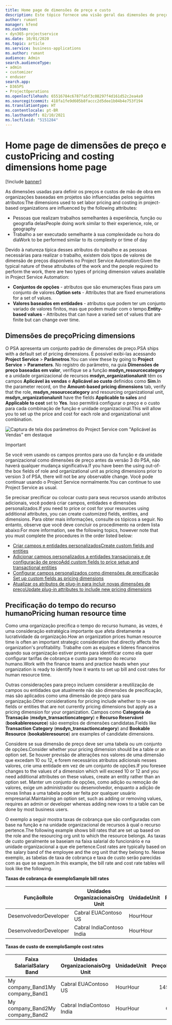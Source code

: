 ```yaml
---
title: Home page de dimensões de preço e custo
description: Este tópico fornece uma visão geral das dimensões de preço.
author: rumant
manager: kfend
ms.custom:
- dyn365-projectservice
ms.date: 10/01/2020
ms.topic: article
ms.service: business-applications
ms.author: rumant
audience: Admin
search.audienceType:
- admin
- customizer
- enduser
search.app:
- D365PS
- ProjectOperations
ms.openlocfilehash: 65516784c6787fa5f3c08297f4d161d52c2ea4a9
ms.sourcegitcommit: 418fa1fe9d605b8faccc2d5dee1b04b4e753f194
ms.translationtype: HT
ms.contentlocale: pt-BR
ms.lasthandoff: 02/10/2021
ms.locfileid: "5151284"
---
```

# <a name="pricing-and-costing-dimensions-home-page"></a><span data-ttu-id="bf349-103">Home page de dimensões de preço e custo</span><span class="sxs-lookup"><span data-stu-id="bf349-103">Pricing and costing dimensions home page</span></span>

[!include [banner](../includes/psa-now-project-operations.md)]

<span data-ttu-id="bf349-104">As dimensões usadas para definir os preços e custos de mão de obra em organizações baseadas em projetos são influenciadas pelos seguintes atributos:</span><span class="sxs-lookup"><span data-stu-id="bf349-104">The dimensions used to set labor pricing and costing in project-based organizations are influenced by the following attributes:</span></span>

- <span data-ttu-id="bf349-105">Pessoas que realizam trabalhos semelhantes à experiência, função ou geografia delas</span><span class="sxs-lookup"><span data-stu-id="bf349-105">People doing work similar to their experience, role, or geography</span></span>
- <span data-ttu-id="bf349-106">Trabalho a ser executado semelhante à sua complexidade ou hora do dia</span><span class="sxs-lookup"><span data-stu-id="bf349-106">Work to be performed similar to its complexity or time of day</span></span>

<span data-ttu-id="bf349-107">Devido à natureza típica desses atributos do trabalho e as pessoas necessárias para realizar o trabalho, existem dois tipos de valores de dimensão de preços disponíveis no Project Service Automation:</span><span class="sxs-lookup"><span data-stu-id="bf349-107">Given the typical nature of these attrubutes of the work and the people required to perform the work, there are two types of pricing dimension values available in Project Service Automation:</span></span> 

- <span data-ttu-id="bf349-108">**Conjuntos de opções** - atributos que são enumerações fixas para um conjunto de valores.</span><span class="sxs-lookup"><span data-stu-id="bf349-108">**Option sets** - Attributes that are fixed enumerations for a set of values.</span></span>
- <span data-ttu-id="bf349-109">**Valores baseados em entidades** - atributos que podem ter um conjunto variado de valores finitos, mas que podem mudar com o tempo.</span><span class="sxs-lookup"><span data-stu-id="bf349-109">**Entity-based values** - Attributes that can have a varied set of values that are finite but can change over time.</span></span>

## <a name="pricing-dimensions"></a><span data-ttu-id="bf349-110">Dimensões de preço</span><span class="sxs-lookup"><span data-stu-id="bf349-110">Pricing dimensions</span></span>

<span data-ttu-id="bf349-111">O PSA apresenta um conjunto padrão de dimensões de preço.</span><span class="sxs-lookup"><span data-stu-id="bf349-111">PSA ships with a default set of pricing dimensions.</span></span> <span data-ttu-id="bf349-112">É possível exibi-las acessando **Project Service** > **Parâmetros**.</span><span class="sxs-lookup"><span data-stu-id="bf349-112">You can view these by going to **Project Service** > **Parameters**.</span></span> <span data-ttu-id="bf349-113">No registro do parâmetro, na guia **Dimensões de preço baseadas em valor**, verifique se a função **msdyn_resourcecategory** e a unidade organizacional de recursos **msdyn_organizationalunit** têm os campos **Aplicável às vendas** e **Aplicável ao custo** definidos como **Sim**.</span><span class="sxs-lookup"><span data-stu-id="bf349-113">In the parameter record, on the **Amount-based pricing dimensions** tab, verify that the role, **msdyn_resourcecategory** and resourcing organizational unit, **msdyn_organizationalunit** have the fields **Applicable to sales** and **Applicable to cost** set to **Yes**.</span></span> <span data-ttu-id="bf349-114">Isso permitirá configurar o preço e o custo para cada combinação de função e unidade organizacional.</span><span class="sxs-lookup"><span data-stu-id="bf349-114">This will allow you to set up the price and cost for each role and organizational unit combination.</span></span>

![Captura de tela dos parâmetros do Project Service com "Aplicável às Vendas" em destaque](media/PS-OOB-parameters.png)

> [!IMPORTANT]
> <span data-ttu-id="bf349-116">Se você vem usando os campos prontos para uso da função e da unidade organizacional como dimensões de preço antes da versão 3 do PSA, não haverá qualquer mudança significativa.</span><span class="sxs-lookup"><span data-stu-id="bf349-116">If you have been the using out-of-the box fields of role and organizational unit as pricing dimensions prior to version 3 of PSA, there will not be any observable change.</span></span> <span data-ttu-id="bf349-117">Você pode continuar usando o Project Service normalmente.</span><span class="sxs-lookup"><span data-stu-id="bf349-117">You can continue to use Project Service as usual.</span></span> 

<span data-ttu-id="bf349-118">Se precisar precificar ou colocar custo para seus recursos usando atributos adicionais, você poderá criar campos, entidades e dimensões personalizados.</span><span class="sxs-lookup"><span data-stu-id="bf349-118">If you need to price or cost for your resources using additional attributes, you can create customized fields, entities, and dimensions.</span></span> <span data-ttu-id="bf349-119">Para obter mais informações, consulte os tópicos a seguir. No entanto, observe que você deve concluir os procedimento na ordem lista abaixo:</span><span class="sxs-lookup"><span data-stu-id="bf349-119">For more information, see the following topics, however note that you must complete the procedures in the order listed below:</span></span>

- [<span data-ttu-id="bf349-120">Criar campos e entidades personalizados</span><span class="sxs-lookup"><span data-stu-id="bf349-120">Create custom fields and entities</span></span>](create-custom-fields-entities.md)
- [<span data-ttu-id="bf349-121">Adicionar campos personalizados a entidades transacionais e de configuração de preço</span><span class="sxs-lookup"><span data-stu-id="bf349-121">Add custom fields to price setup and transactional entities</span></span>](field-references.md)
- [<span data-ttu-id="bf349-122">Configurar campos personalizados como dimensões de precificação </span><span class="sxs-lookup"><span data-stu-id="bf349-122">Set up custom fields as pricing dimensions</span></span>](set-up-pricing-dimensions.md)
- [<span data-ttu-id="bf349-123">Atualizar os atributos de plug-in para incluir novas dimensões de preço</span><span class="sxs-lookup"><span data-stu-id="bf349-123">Update plug-in attributes to include new pricing dimensions</span></span>](update-plug-in-attributes.md)

## <a name="pricing-human-resource-time"></a><span data-ttu-id="bf349-124">Precificação do tempo do recurso humano</span><span class="sxs-lookup"><span data-stu-id="bf349-124">Pricing human resource time</span></span>
<span data-ttu-id="bf349-125">Como uma organização precifica o tempo do recurso humano, às vezes, é uma consideração estratégica importante que afeta diretamente a lucratividade da organização.</span><span class="sxs-lookup"><span data-stu-id="bf349-125">How an organization prices human resource time is often an important strategic consideration that directly affects the organization's profitability.</span></span> <span data-ttu-id="bf349-126">Trabalhe com as equipes e líderes financeiros quando sua organização estiver pronta para identificar como ela quer configurar tarifas de cobrança e custo para tempo do recurso humano.</span><span class="sxs-lookup"><span data-stu-id="bf349-126">Work with the finance teams and practice heads when your organization is ready to identify how it wants to set up bill and cost rates for human resource time.</span></span>

<span data-ttu-id="bf349-127">Outras considerações para preço incluem considerar a reutilização de campos ou entidades que atualmente não são dimensões de precificação, mas são aplicados como uma dimensão de preço para sua organização.</span><span class="sxs-lookup"><span data-stu-id="bf349-127">Other considerations for pricing include whether to re-use fields or entities that are not currently pricing dimensions but apply as a pricing dimension for your organization.</span></span> <span data-ttu-id="bf349-128">Campos como **Categoria de Transação** (**msdyn_transactioncategory**) e **Recurso Reservável** (**bookableresource**) são exemplos de dimensões candidatas.</span><span class="sxs-lookup"><span data-stu-id="bf349-128">Fields like **Transaction Category** (**msdyn_transactioncategory**) and **Bookable Resource** (**bookableresource**) are examples of candidate dimensions.</span></span> 

<span data-ttu-id="bf349-129">Considere se sua dimensão de preço deve ser uma tabela ou um conjunto de opções.</span><span class="sxs-lookup"><span data-stu-id="bf349-129">Consider whether your pricing dimension should be a table or an option set.</span></span> <span data-ttu-id="bf349-130">Se houver previsão de alterações nos valores de uma dimensão que excedam 10 ou 12, e forem necessários atributos adicionais nesses valores, crie uma entidade em vez de um conjunto de opções.</span><span class="sxs-lookup"><span data-stu-id="bf349-130">If you foresee changes to the values of a dimension which will exceed 10 or 12 and you need additional attributes on these values, create an entity rather than an option set.</span></span> <span data-ttu-id="bf349-131">Manter um conjunto de opções, como adição ou remoção de valores, exige um administrador ou desenvolvedor, enquanto a adição de novas linhas a uma tabela pode ser feita por qualquer usuário empresarial.</span><span class="sxs-lookup"><span data-stu-id="bf349-131">Maintaining an option set, such as adding or removing values, requires an admin or developer whereas adding new rows to a table can be done by most business users.</span></span>

<span data-ttu-id="bf349-132">O exemplo a seguir mostra taxas de cobrança que são configuradas com base na função e na unidade organizacional de recursos à qual o recurso pertence.</span><span class="sxs-lookup"><span data-stu-id="bf349-132">The following example shows bill rates that are set up based on the role and the resourcing org unit to which the resource belongs.</span></span> <span data-ttu-id="bf349-133">As taxas de custo geralmente se baseiam na faixa salarial do funcionário e na unidade organizacional a que ele pertence.</span><span class="sxs-lookup"><span data-stu-id="bf349-133">Cost rates are typically based on the salary band of the employee and the org unit that they belong to.</span></span> <span data-ttu-id="bf349-134">Nesse exemplo, as tabelas de taxa de cobrança e taxa de custo serão parecidas com as que se seguem.</span><span class="sxs-lookup"><span data-stu-id="bf349-134">In this example, the bill rate and cost rate tables will look like the following.</span></span>

<span data-ttu-id="bf349-135">**Taxas de cobrança de exemplo**</span><span class="sxs-lookup"><span data-stu-id="bf349-135">**Sample bill rates**</span></span>

| <span data-ttu-id="bf349-136">Função</span><span class="sxs-lookup"><span data-stu-id="bf349-136">Role</span></span>        | <span data-ttu-id="bf349-137">Unidades Organizacionais</span><span class="sxs-lookup"><span data-stu-id="bf349-137">Org Unit</span></span>    |<span data-ttu-id="bf349-138">Unidade</span><span class="sxs-lookup"><span data-stu-id="bf349-138">Unit</span></span>      |<span data-ttu-id="bf349-139">Preço</span><span class="sxs-lookup"><span data-stu-id="bf349-139">Price</span></span>      |<span data-ttu-id="bf349-140">Moeda</span><span class="sxs-lookup"><span data-stu-id="bf349-140">Currency</span></span>  |
| ------------|-------------|----------|----------:|----------|
| <span data-ttu-id="bf349-141">Desenvolvedor</span><span class="sxs-lookup"><span data-stu-id="bf349-141">Developer</span></span>   | <span data-ttu-id="bf349-142">Cabral EUA</span><span class="sxs-lookup"><span data-stu-id="bf349-142">Contoso US</span></span>  |<span data-ttu-id="bf349-143">Hour</span><span class="sxs-lookup"><span data-stu-id="bf349-143">Hour</span></span> | <span data-ttu-id="bf349-144">200</span><span class="sxs-lookup"><span data-stu-id="bf349-144">200</span></span>|<span data-ttu-id="bf349-145">USD</span><span class="sxs-lookup"><span data-stu-id="bf349-145">USD</span></span>     |
| <span data-ttu-id="bf349-146">Desenvolvedor</span><span class="sxs-lookup"><span data-stu-id="bf349-146">Developer</span></span>   | <span data-ttu-id="bf349-147">Cabral India</span><span class="sxs-lookup"><span data-stu-id="bf349-147">Contoso India</span></span> |<span data-ttu-id="bf349-148">Hour</span><span class="sxs-lookup"><span data-stu-id="bf349-148">Hour</span></span>|   <span data-ttu-id="bf349-149">112</span><span class="sxs-lookup"><span data-stu-id="bf349-149">112</span></span>|<span data-ttu-id="bf349-150">USD</span><span class="sxs-lookup"><span data-stu-id="bf349-150">USD</span></span>     |


<span data-ttu-id="bf349-151">**Taxas de custo de exemplo**</span><span class="sxs-lookup"><span data-stu-id="bf349-151">**Sample cost rates**</span></span>

| <span data-ttu-id="bf349-152">Faixa Salarial</span><span class="sxs-lookup"><span data-stu-id="bf349-152">Salary Band</span></span>     | <span data-ttu-id="bf349-153">Unidades Organizacionais</span><span class="sxs-lookup"><span data-stu-id="bf349-153">Org Unit</span></span>    |<span data-ttu-id="bf349-154">Unidade</span><span class="sxs-lookup"><span data-stu-id="bf349-154">Unit</span></span>      |<span data-ttu-id="bf349-155">Preço</span><span class="sxs-lookup"><span data-stu-id="bf349-155">Price</span></span>      |<span data-ttu-id="bf349-156">Moeda</span><span class="sxs-lookup"><span data-stu-id="bf349-156">Currency</span></span>  |
| ----------------|-------------|----------|----------:|----------|
| <span data-ttu-id="bf349-157">My company_Band1</span><span class="sxs-lookup"><span data-stu-id="bf349-157">My company_Band1</span></span> | <span data-ttu-id="bf349-158">Cabral EUA</span><span class="sxs-lookup"><span data-stu-id="bf349-158">Contoso US</span></span>  |<span data-ttu-id="bf349-159">Hour</span><span class="sxs-lookup"><span data-stu-id="bf349-159">Hour</span></span> | <span data-ttu-id="bf349-160">145</span><span class="sxs-lookup"><span data-stu-id="bf349-160">145</span></span>|<span data-ttu-id="bf349-161">USD</span><span class="sxs-lookup"><span data-stu-id="bf349-161">USD</span></span>     |
| <span data-ttu-id="bf349-162">My company_Band2</span><span class="sxs-lookup"><span data-stu-id="bf349-162">My company_Band2</span></span> | <span data-ttu-id="bf349-163">Cabral India</span><span class="sxs-lookup"><span data-stu-id="bf349-163">Contoso India</span></span> |<span data-ttu-id="bf349-164">Hour</span><span class="sxs-lookup"><span data-stu-id="bf349-164">Hour</span></span>|   <span data-ttu-id="bf349-165">67</span><span class="sxs-lookup"><span data-stu-id="bf349-165">67</span></span>|<span data-ttu-id="bf349-166">USD</span><span class="sxs-lookup"><span data-stu-id="bf349-166">USD</span></span>     |
